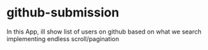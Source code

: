 # github-submission
In this App, ill show list of users on github based on what we search
implementing endless scroll/pagination
